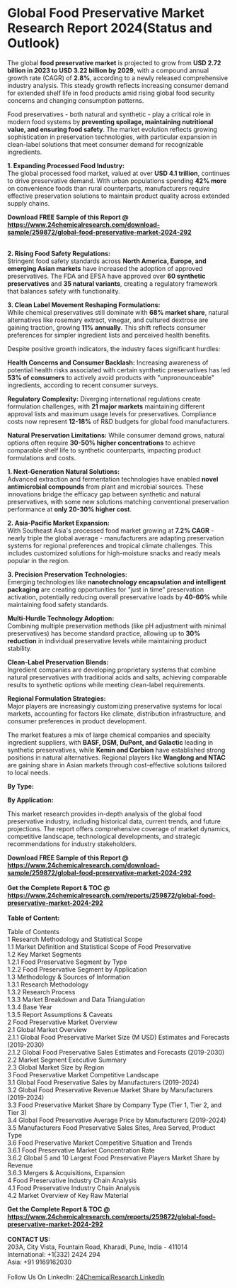<h1>Global Food Preservative Market Research Report 2024(Status and Outlook)</h1><p>The global <strong>food preservative market</strong> is projected to grow from <strong>USD 2.72 billion in 2023 to USD 3.22 billion by 2029</strong>, with a compound annual growth rate (CAGR) of <strong>2.8%</strong>, according to a newly released comprehensive industry analysis. This steady growth reflects increasing consumer demand for extended shelf life in food products amid rising global food security concerns and changing consumption patterns.</p><p>Food preservatives - both natural and synthetic - play a critical role in modern food systems by <strong>preventing spoilage, maintaining nutritional value, and ensuring food safety</strong>. The market evolution reflects growing sophistication in preservation technologies, with particular expansion in clean-label solutions that meet consumer demand for recognizable ingredients.</p><p><strong>1. Expanding Processed Food Industry:</strong><br>
The global processed food market, valued at over <strong>USD 4.1 trillion</strong>, continues to drive preservative demand. With urban populations spending <strong>42% more</strong> on convenience foods than rural counterparts, manufacturers require effective preservation solutions to maintain product quality across extended supply chains.</p><div><b>Download FREE Sample of this Report @ 
            <a href="https://www.24chemicalresearch.com/download-sample/259872/global-food-preservative-market-2024-292">
            https://www.24chemicalresearch.com/download-sample/259872/global-food-preservative-market-2024-292</a></b></div><br><p><strong>2. Rising Food Safety Regulations:</strong><br>
Stringent food safety standards across <strong>North America, Europe, and emerging Asian markets</strong> have increased the adoption of approved preservatives. The FDA and EFSA have approved over <strong>60 synthetic preservatives</strong> and <strong>35 natural variants</strong>, creating a regulatory framework that balances safety with functionality.</p><p><strong>3. Clean Label Movement Reshaping Formulations:</strong><br>
While chemical preservatives still dominate with <strong>68% market share</strong>, natural alternatives like rosemary extract, vinegar, and cultured dextrose are gaining traction, growing <strong>11% annually</strong>. This shift reflects consumer preferences for simpler ingredient lists and perceived health benefits.</p><p>Despite positive growth indicators, the industry faces significant hurdles:</p><p><strong>Health Concerns and Consumer Backlash:</strong> Increasing awareness of potential health risks associated with certain synthetic preservatives has led <strong>53% of consumers</strong> to actively avoid products with "unpronounceable" ingredients, according to recent consumer surveys.</p><p><strong>Regulatory Complexity:</strong> Diverging international regulations create formulation challenges, with <strong>21 major markets</strong> maintaining different approval lists and maximum usage levels for preservatives. Compliance costs now represent <strong>12-18%</strong> of R&amp;D budgets for global food manufacturers.</p><p><strong>Natural Preservation Limitations:</strong> While consumer demand grows, natural options often require <strong>30-50% higher concentrations</strong> to achieve comparable shelf life to synthetic counterparts, impacting product formulations and costs.</p><p><strong>1. Next-Generation Natural Solutions:</strong><br>
Advanced extraction and fermentation technologies have enabled <strong>novel antimicrobial compounds</strong> from plant and microbial sources. These innovations bridge the efficacy gap between synthetic and natural preservatives, with some new solutions matching conventional preservation performance at <strong>only 20-30% higher cost</strong>.</p><p><strong>2. Asia-Pacific Market Expansion:</strong><br>
With Southeast Asia's processed food market growing at <strong>7.2% CAGR</strong> - nearly triple the global average - manufacturers are adapting preservation systems for regional preferences and tropical climate challenges. This includes customized solutions for high-moisture snacks and ready meals popular in the region.</p><p><strong>3. Precision Preservation Technologies:</strong><br>
Emerging technologies like <strong>nanotechnology encapsulation and intelligent packaging</strong> are creating opportunities for "just in time" preservation activation, potentially reducing overall preservative loads by <strong>40-60%</strong> while maintaining food safety standards.</p><p><strong>Multi-Hurdle Technology Adoption:</strong><br>
	Combining multiple preservation methods (like pH adjustment with minimal preservatives) has become standard practice, allowing up to <strong>30% reduction</strong> in individual preservative levels while maintaining product stability.</p><p><strong>Clean-Label Preservation Blends:</strong><br>
	Ingredient companies are developing proprietary systems that combine natural preservatives with traditional acids and salts, achieving comparable results to synthetic options while meeting clean-label requirements.</p><p><strong>Regional Formulation Strategies:</strong><br>
	Major players are increasingly customizing preservative systems for local markets, accounting for factors like climate, distribution infrastructure, and consumer preferences in product development.</p><p>The market features a mix of large chemical companies and specialty ingredient suppliers, with <strong>BASF, DSM, DuPont, and Galactic</strong> leading in synthetic preservatives, while <strong>Kemin and Corbion</strong> have established strong positions in natural alternatives. Regional players like <strong>Wanglong and NTAC</strong> are gaining share in Asian markets through cost-effective solutions tailored to local needs.</p><p><strong>By Type:</strong></p><p><strong>By Application:</strong></p><p>This market research provides in-depth analysis of the global food preservative industry, including historical data, current trends, and future projections. The report offers comprehensive coverage of market dynamics, competitive landscape, technological developments, and strategic recommendations for industry stakeholders.</p><div><b>Download FREE Sample of this Report @ 
            <a href="https://www.24chemicalresearch.com/download-sample/259872/global-food-preservative-market-2024-292">
            https://www.24chemicalresearch.com/download-sample/259872/global-food-preservative-market-2024-292</a></b></div><br><div><b>Get the Complete Report & TOC @ 
            <a href="https://www.24chemicalresearch.com/reports/259872/global-food-preservative-market-2024-292">
            https://www.24chemicalresearch.com/reports/259872/global-food-preservative-market-2024-292</a></b></div><br>
            <b>Table of Content:</b><p>Table of Contents<br />
1 Research Methodology and Statistical Scope<br />
1.1 Market Definition and Statistical Scope of Food Preservative<br />
1.2 Key Market Segments<br />
1.2.1 Food Preservative Segment by Type<br />
1.2.2 Food Preservative Segment by Application<br />
1.3 Methodology & Sources of Information<br />
1.3.1 Research Methodology<br />
1.3.2 Research Process<br />
1.3.3 Market Breakdown and Data Triangulation<br />
1.3.4 Base Year<br />
1.3.5 Report Assumptions & Caveats<br />
2 Food Preservative Market Overview<br />
2.1 Global Market Overview<br />
2.1.1 Global Food Preservative Market Size (M USD) Estimates and Forecasts (2019-2030)<br />
2.1.2 Global Food Preservative Sales Estimates and Forecasts (2019-2030)<br />
2.2 Market Segment Executive Summary<br />
2.3 Global Market Size by Region<br />
3 Food Preservative Market Competitive Landscape<br />
3.1 Global Food Preservative Sales by Manufacturers (2019-2024)<br />
3.2 Global Food Preservative Revenue Market Share by Manufacturers (2019-2024)<br />
3.3 Food Preservative Market Share by Company Type (Tier 1, Tier 2, and Tier 3)<br />
3.4 Global Food Preservative Average Price by Manufacturers (2019-2024)<br />
3.5 Manufacturers Food Preservative Sales Sites, Area Served, Product Type<br />
3.6 Food Preservative Market Competitive Situation and Trends<br />
3.6.1 Food Preservative Market Concentration Rate<br />
3.6.2 Global 5 and 10 Largest Food Preservative Players Market Share by Revenue<br />
3.6.3 Mergers & Acquisitions, Expansion<br />
4 Food Preservative Industry Chain Analysis<br />
4.1 Food Preservative Industry Chain Analysis<br />
4.2 Market Overview of Key Raw Material</p><div><b>Get the Complete Report & TOC @ 
            <a href="https://www.24chemicalresearch.com/reports/259872/global-food-preservative-market-2024-292">
            https://www.24chemicalresearch.com/reports/259872/global-food-preservative-market-2024-292</a></b></div><br><b>CONTACT US:</b><br>
            203A, City Vista, Fountain Road, Kharadi, Pune, India - 411014<br>
            International: +1(332) 2424 294<br>
            Asia: +91 9169162030 <br><br>
            Follow Us On LinkedIn: <a href="https://www.linkedin.com/company/24chemicalresearch/">24ChemicalResearch LinkedIn</a>